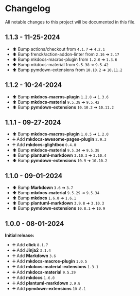 # Changelog

All notable changes to this project will be documented in this file.

## 1.1.3 - 11-25-2024

- ⬆️ Bump actions/checkout from `4.1.7` ➜ `4.2.1`
- ⬆️ Bump frenck/action-addon-linter from `2.16` ➜ `2.17`
- ⬆️ Bump mkdocs-macros-plugin from `1.2.0` ➜ `1.3.6`
- ⬆️ Bump mkdocs-material from `9.5.38` ➜ `9.5.42`
- ⬆️ Bump pymdown-extensions from `10.10.2` ➜ `10.11.2`

## 1.1.2 - 10-24-2024

- ⬆️ Bump **mkdocs-macros-plugin** `1.2.0` ➜ `1.3.6`
- ⬆️ Bump **mkdocs-material** `9.5.38` ➜ `9.5.42`
- ⬆️ Bump **pymdown-extensions** `10.10.2` ➜ `10.11.2`

## 1.1.1 - 09-27-2024

- ⬆️ Bump **mkdocs-macros-plugin** `1.0.5` ➜ `1.2.0`
- ➕ Add **mkdocs-awesome-pages-plugin** `2.9.3`
- ➕ Add **mkdocs-glightbox** `0.4.0`
- ⬆️ Bump **mkdocs-material** `9.5.34` ➜ `9.5.38`
- ⬆️ Bump **plantuml-markdown** `3.10.3` ➜ `3.10.4`
- ⬆️ Bump **pymdown-extensions** `10.9` ➜ `10.10.2`

## 1.1.0 - 09-01-2024

- ⬆️ Bump **Markdown** `3.6` ➜ `3.7`
- ⬆️ Bump **mkdocs-material** `9.5.29` ➜ `9.5.34`
- ⬆️ Bump **mkdocs** `1.6.0` ➜ `1.6.1`
- ⬆️ Bump **plantuml-markdown** `3.9.8` ➜ `3.10.3`
- ⬆️ Bump **pymdown-extensions** `10.8.1` ➜ `10.9`

## 1.0.0 - 08-01-2024

**Initial release:**

- ➕ Add **click** `8.1.7`
- ➕ Add **Jinja2** `3.1.4`
- ➕ Add **Markdown** `3.6`
- ➕ Add **mkdocs-macros-plugin** `1.0.5`
- ➕ Add **mkdocs-material-extensions** `1.3.1`
- ➕ Add **mkdocs-material** `9.5.29`
- ➕ Add **mkdocs** `1.6.0`
- ➕ Add **plantuml-markdown** `3.9.8`
- ➕ Add **pymdown-extensions** `10.8.1`
